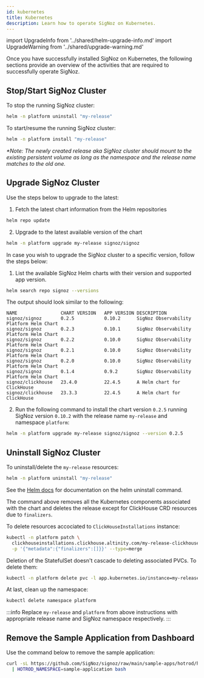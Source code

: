 ```yaml
---
id: kubernetes
title: Kubernetes
description: Learn how to operate SigNoz on Kubernetes.
---
```


import UpgradeInfo from '../shared/helm-upgrade-info.md'
import UpgradeWarning from '../shared/upgrade-warning.md'

Once you have successfully installed SigNoz on Kubernetes, the following sections
provide an overview of the activities that are required to successfully operate SigNoz.

## Stop/Start SigNoz Cluster

To stop the running SigNoz cluster:

```bash
helm -n platform uninstall "my-release"
```

To start/resume the running SigNoz cluster:

```bash
helm -n platform install "my-release"
```

_*Note: The newly created release aka SigNoz cluster should mount to
the existing persistent volume as long as the *namespace* and the
*release name* matches to the old one._

## Upgrade SigNoz Cluster

Use the steps below to upgrade to the latest:

1. Fetch the latest chart information from the Helm repositories
```bash
helm repo update
```

2. Upgrade to the latest available version of the chart
```bash
helm -n platform upgrade my-release signoz/signoz
```

<UpgradeInfo/>

In case you wish to upgrade the SigNoz cluster to a specific version,
follow the steps below:

1. List the available SigNoz Helm charts with their version and supported app version.
```bash
helm search repo signoz --versions
```

The output should look similar to the following:
```output
NAME               	CHART VERSION	APP VERSION	DESCRIPTION
signoz/signoz      	0.2.5        	0.10.2     	SigNoz Observability Platform Helm Chart
signoz/signoz      	0.2.3        	0.10.1     	SigNoz Observability Platform Helm Chart
signoz/signoz      	0.2.2        	0.10.0     	SigNoz Observability Platform Helm Chart
signoz/signoz      	0.2.1        	0.10.0     	SigNoz Observability Platform Helm Chart
signoz/signoz      	0.2.0        	0.10.0     	SigNoz Observability Platform Helm Chart
signoz/signoz      	0.1.4        	0.9.2      	SigNoz Observability Platform Helm Chart
signoz/clickhouse  	23.4.0       	22.4.5     	A Helm chart for ClickHouse
signoz/clickhouse  	23.3.3       	22.4.5     	A Helm chart for ClickHouse
```

2. Run the following command to install the chart version `0.2.5` running SigNoz
version `0.10.2` with the release name `my-release` and namespace `platform`:

```bash
helm -n platform upgrade my-release signoz/signoz --version 0.2.5
```

<UpgradeWarning/>

## Uninstall SigNoz Cluster

To uninstall/delete the `my-release` resources:

```bash
helm -n platform uninstall "my-release"
```

See the [Helm docs](https://helm.sh/docs/helm/helm_uninstall/) for documentation
on the helm uninstall command.

The command above removes all the Kubernetes components associated
with the chart and deletes the release except for ClickHouse CRD resources due to `finalizers`.

To delete resources accociated to `ClickHouseInstallations` instance:

```bash
kubectl -n platform patch \
  clickhouseinstallations.clickhouse.altinity.com/my-release-clickhouse \
  -p '{"metadata":{"finalizers":[]}}' --type=merge
```

Deletion of the StatefulSet doesn't cascade to deleting associated PVCs. To delete them:

```bash
kubectl -n platform delete pvc -l app.kubernetes.io/instance=my-release
```

At last, clean up the namespace:

```bash
kubectl delete namespace platform
```

:::info
Replace `my-release` and `platform` from above instructions with appropriate
release name and SigNoz namespace respectively.
:::

## Remove the Sample Application from Dashboard

Use the command below to remove the sample application:

```bash
curl -sL https://github.com/SigNoz/signoz/raw/main/sample-apps/hotrod/hotrod-delete.sh \
  | HOTROD_NAMESPACE=sample-application bash
```
